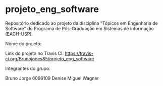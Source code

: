 # projeto_eng_software
Repositório dedicado ao projeto da disciplina "Tópicos em Engenharia de Software" do Programa de Pós-Graduação em Sistemas de informação (EACH-USP).

Nome do projeto:

Link do projeto no Travis CI: https://travis-ci.org/Brunojones85/projeto_eng_software

Integrantes do grupo:

Bruno Jorge 6096109
Denise
Miguel
Wagner
